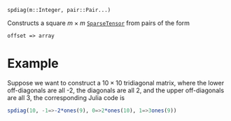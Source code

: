 ```
spdiag(m::Integer, pair::Pair...)
```

Constructs a square $m\times m$ [`SparseTensor`](@ref) from pairs of the form 

```
offset => array 
```

# Example

Suppose we want to construct a $10\times 10$ tridiagonal matrix, where the lower off-diagonals are all -2,  the diagonals are all 2, and the upper off-diagonals are all 3, the corresponding Julia code is 

```julia
spdiag(10, -1=>-2*ones(9), 0=>2*ones(10), 1=>3ones(9))
```

